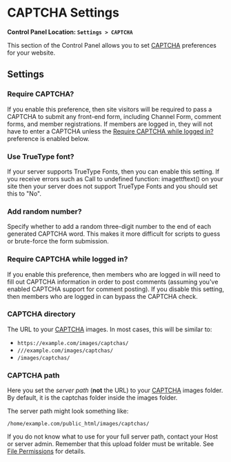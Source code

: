 <!--
    This source file is part of the open source project
    ExpressionEngine User Guide (https://github.com/ExpressionEngine/ExpressionEngine-User-Guide)

    @link      https://expressionengine.com/
    @copyright Copyright (c) 2003-2020, Packet Tide, LLC (https://www.packettide.com)
    @license   https://expressionengine.com/license Licensed under Apache License, Version 2.0
-->

# CAPTCHA Settings

**Control Panel Location: `Settings > CAPTCHA`**

This section of the Control Panel allows you to set [CAPTCHA](security/captchas.md) preferences for your website.

## Settings

### Require CAPTCHA?

If you enable this preference, then site visitors will be required to pass a CAPTCHA to submit any front-end form, including Channel Form, comment forms, and member registrations. If members are logged in, they will not have to enter a CAPTCHA unless the [Require CAPTCHA while logged in?](#require-captcha-while-logged-in) preference is enabled below.

### Use TrueType font?

If your server supports TrueType Fonts, then you can enable this setting. If you receive errors such as Call to undefined function: imagettftext() on your site then your server does not support TrueType Fonts and you should set this to "No".

### Add random number?

Specify whether to add a random three-digit number to the end of each generated CAPTCHA word. This makes it more difficult for scripts to guess or brute-force the form submission.

### Require CAPTCHA while logged in?

If you enable this preference, then members who are logged in will need to fill out CAPTCHA information in order to post comments (assuming you've enabled CAPTCHA support for comment posting). If you disable this setting, then members who are logged in can bypass the CAPTCHA check.

### CAPTCHA directory

The URL to your [CAPTCHA](security/captchas.md) images. In most cases, this will be similar to:

- `https://example.com/images/captchas/`
- `///example.com/images/captchas/`
- `/images/captchas/`

### CAPTCHA path

Here you set the _server path_ (**not** the URL) to your [CAPTCHA](security/captchas.md) images folder. By default, it is the captchas folder inside the images folder.

The server path might look something like:

    /home/example.com/public_html/images/captchas/

If you do not know what to use for your full server path, contact your Host or server admin. Remember that this upload folder must be writable. See [File Permissions](troubleshooting/general.md#file-permissions) for details.
